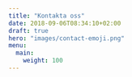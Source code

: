 ```yaml
---
title: "Kontakta oss"
date: 2018-09-06T08:34:10+02:00
draft: true
hero: "images/contact-emoji.png"
menu:
  main:
    weight: 100
---
```

